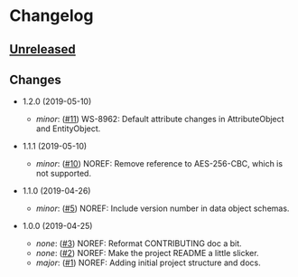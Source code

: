 # Changelog

## [Unreleased]
[Unreleased]: https://github.com/virtru/saas-gateway/compare/master...HEAD

## Changes
* 1.2.0 (2019-05-10)
  * _minor_: ([#11](https://github.com/virtru/tdf3-spec/pull/11))
    WS-8962: Default attribute changes in AttributeObject and EntityObject.

* 1.1.1 (2019-05-10)
  * _minor_: ([#10](https://github.com/virtru/tdf3-spec/pull/10))
    NOREF: Remove reference to AES-256-CBC, which is not supported.

* 1.1.0 (2019-04-26)
  * _minor_: ([#5](https://github.com/virtru/tdf3-spec/pull/5))
    NOREF: Include version number in data object schemas.

* 1.0.0 (2019-04-25)
  * _none_: ([#3](https://github.com/virtru/tdf3-spec/pull/3))
    NOREF: Reformat CONTRIBUTING doc a bit.
  * _none_: ([#2](https://github.com/virtru/tdf3-spec/pull/2))
    NOREF: Make the project README a little slicker.
  * _major_: ([#1](https://github.com/virtru/tdf3-spec/pull/1))
    NOREF: Adding initial project structure and docs.
